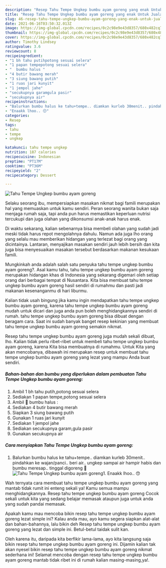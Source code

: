 ```yaml
---
description: "Resep Tahu Tempe Ungkep bumbu ayam goreng yang enak Untuk Jualan"
title: "Resep Tahu Tempe Ungkep bumbu ayam goreng yang enak Untuk Jualan"
slug: 46-resep-tahu-tempe-ungkep-bumbu-ayam-goreng-yang-enak-untuk-jualan
date: 2021-06-16T03:50:32.013Z
image: https://img-global.cpcdn.com/recipes/0c2c98e9e43d8357/680x482cq70/tahu-tempe-ungkep-bumbu-ayam-goreng-foto-resep-utama.jpg
thumbnail: https://img-global.cpcdn.com/recipes/0c2c98e9e43d8357/680x482cq70/tahu-tempe-ungkep-bumbu-ayam-goreng-foto-resep-utama.jpg
cover: https://img-global.cpcdn.com/recipes/0c2c98e9e43d8357/680x482cq70/tahu-tempe-ungkep-bumbu-ayam-goreng-foto-resep-utama.jpg
author: Timothy Lindsey
ratingvalue: 3.6
reviewcount: 8
recipeingredient:
- "1 bh tahu putihpotong sesuai selera"
- "1 papan tempepotong sesuai selera"
- "  bumbu halus "
- "4 butir bawang merah"
- "3 siung bawang putih"
- "1 ruas jari kunyit"
- "1 jempol jahe"
- "secukupnya garamgula pasir"
- "secukupnya air"
recipeinstructions:
- "Balurkan bumbu halus ke tahu+tempe.. diamkan kurleb 30menit.. pindahkan ke wajan/panci.. beri air.. ungkep sampai air hampir habis dan bumbu meresap.. tinggal digoreng 🤗"
- "Enaakk lhoo.. 😙"
categories:
- Resep
tags:
- tahu
- tempe
- ungkep

katakunci: tahu tempe ungkep 
nutrition: 187 calories
recipecuisine: Indonesian
preptime: "PT17M"
cooktime: "PT36M"
recipeyield: "2"
recipecategory: Dessert

---
```



![Tahu Tempe Ungkep bumbu ayam goreng](https://img-global.cpcdn.com/recipes/0c2c98e9e43d8357/680x482cq70/tahu-tempe-ungkep-bumbu-ayam-goreng-foto-resep-utama.jpg)

Selaku seorang ibu, mempersiapkan masakan nikmat bagi famili merupakan hal yang memuaskan untuk kamu sendiri. Peran seorang  wanita bukan saja menjaga rumah saja, tapi anda pun harus memastikan keperluan nutrisi tercukupi dan juga olahan yang dikonsumsi anak-anak harus enak.

Di waktu  sekarang, kalian sebenarnya bisa membeli olahan yang sudah jadi meski tidak harus repot mengolahnya dahulu. Namun ada juga lho orang yang selalu mau memberikan hidangan yang terlezat bagi orang yang dicintainya. Lantaran, menyajikan masakan sendiri jauh lebih bersih dan kita juga bisa menyesuaikan masakan tersebut berdasarkan makanan kesukaan famili. 



Mungkinkah anda adalah salah satu penyuka tahu tempe ungkep bumbu ayam goreng?. Asal kamu tahu, tahu tempe ungkep bumbu ayam goreng merupakan hidangan khas di Indonesia yang sekarang digemari oleh setiap orang dari berbagai tempat di Nusantara. Kita bisa membuat tahu tempe ungkep bumbu ayam goreng hasil sendiri di rumahmu dan pasti jadi makanan kesenanganmu di hari liburmu.

Kalian tidak usah bingung jika kamu ingin mendapatkan tahu tempe ungkep bumbu ayam goreng, karena tahu tempe ungkep bumbu ayam goreng mudah untuk dicari dan juga anda pun boleh menghidangkannya sendiri di rumah. tahu tempe ungkep bumbu ayam goreng bisa dibuat dengan beragam cara. Saat ini sudah banyak banget resep kekinian yang membuat tahu tempe ungkep bumbu ayam goreng semakin nikmat.

Resep tahu tempe ungkep bumbu ayam goreng juga mudah sekali dibuat, lho. Kalian tidak perlu ribet-ribet untuk membeli tahu tempe ungkep bumbu ayam goreng, karena Kita bisa membuatnya di rumahmu. Untuk Kita yang akan mencobanya, dibawah ini merupakan resep untuk membuat tahu tempe ungkep bumbu ayam goreng yang lezat yang mampu Anda buat sendiri.

<!--inarticleads1-->

##### Bahan-bahan dan bumbu yang diperlukan dalam pembuatan Tahu Tempe Ungkep bumbu ayam goreng:

1. Ambil 1 bh tahu putih,potong sesuai selera
1. Sediakan 1 papan tempe,potong sesuai selera
1. Ambil  🐾 bumbu halus :
1. Sediakan 4 butir bawang merah
1. Siapkan 3 siung bawang putih
1. Gunakan 1 ruas jari kunyit
1. Sediakan 1 jempol jahe
1. Sediakan secukupnya garam,gula pasir
1. Gunakan secukupnya air




<!--inarticleads2-->

##### Cara menyiapkan Tahu Tempe Ungkep bumbu ayam goreng:

1. Balurkan bumbu halus ke tahu+tempe.. diamkan kurleb 30menit.. pindahkan ke wajan/panci.. beri air.. ungkep sampai air hampir habis dan bumbu meresap.. tinggal digoreng 🤗
<img src="https://img-global.cpcdn.com/steps/4fcc5b60bcdd4802/160x128cq70/tahu-tempe-ungkep-bumbu-ayam-goreng-langkah-memasak-1-foto.jpg" alt="Tahu Tempe Ungkep bumbu ayam goreng">1. Enaakk lhoo.. 😙




Wah ternyata cara membuat tahu tempe ungkep bumbu ayam goreng yang mantab tidak rumit ini enteng sekali ya! Kamu semua mampu menghidangkannya. Resep tahu tempe ungkep bumbu ayam goreng Cocok sekali untuk kita yang sedang belajar memasak ataupun juga untuk anda yang sudah pandai memasak.

Apakah kamu mau mencoba bikin resep tahu tempe ungkep bumbu ayam goreng lezat simple ini? Kalau anda mau, ayo kamu segera siapkan alat-alat dan bahan-bahannya, lalu bikin deh Resep tahu tempe ungkep bumbu ayam goreng yang lezat dan simple ini. Betul-betul taidak sulit kan. 

Oleh karena itu, daripada kita berfikir lama-lama, ayo kita langsung saja bikin resep tahu tempe ungkep bumbu ayam goreng ini. Dijamin kalian tak akan nyesel bikin resep tahu tempe ungkep bumbu ayam goreng nikmat sederhana ini! Selamat mencoba dengan resep tahu tempe ungkep bumbu ayam goreng mantab tidak ribet ini di rumah kalian masing-masing,ya!.


